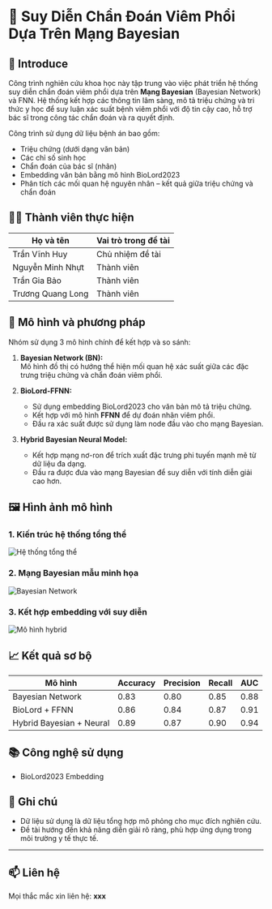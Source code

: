 # 🧠 Suy Diễn Chẩn Đoán Viêm Phổi Dựa Trên Mạng Bayesian

## 📌 Introduce

Công trình nghiên cứu khoa học này tập trung vào việc phát triển hệ thống suy diễn chẩn đoán viêm phổi dựa trên **Mạng Bayesian** (Bayesian Network) và FNN. Hệ thống kết hợp các thông tin lâm sàng, mô tả triệu chứng và tri thức y học để suy luận xác suất bệnh viêm phổi với độ tin cậy cao, hỗ trợ bác sĩ trong công tác chẩn đoán và ra quyết định.

Công trình sử dụng dữ liệu bệnh án bao gồm:
- Triệu chứng (dưới dạng văn bản)
- Các chỉ số sinh học
- Chẩn đoán của bác sĩ (nhãn)
- Embedding văn bản bằng mô hình BioLord2023
- Phân tích các mối quan hệ nguyên nhân – kết quả giữa triệu chứng và chẩn đoán

## 🧑‍💻 Thành viên thực hiện

| Họ và tên          | Vai trò trong đề tài                                 |
|--------------------|------------------------------------------------------|
| Trần Vĩnh Huy      | Chủ nhiệm đề tài                                     |
| Nguyễn Minh Nhựt   | Thành viên                                           |
| Trần Gia Bảo       | Thành viên                                           |
| Trương Quang Long  | Thành viên                                           |


## 🧩 Mô hình và phương pháp

Nhóm sử dụng 3 mô hình chính để kết hợp và so sánh:

1. **Bayesian Network (BN):**  
   Mô hình đồ thị có hướng thể hiện mối quan hệ xác suất giữa các đặc trưng triệu chứng và chẩn đoán viêm phổi.

2. **BioLord-FFNN:**  
   - Sử dụng embedding BioLord2023 cho văn bản mô tả triệu chứng.  
   - Kết hợp với mô hình **FFNN** để dự đoán nhãn viêm phổi.  
   - Đầu ra xác suất được sử dụng làm node đầu vào cho mạng Bayesian.

3. **Hybrid Bayesian Neural Model:**  
   - Kết hợp mạng nơ-ron để trích xuất đặc trưng phi tuyến mạnh mẽ từ dữ liệu đa dạng.  
   - Đầu ra được đưa vào mạng Bayesian để suy diễn với tính diễn giải cao hơn.

## 🖼️ Hình ảnh mô hình

### 1. Kiến trúc hệ thống tổng thể

![Hệ thống tổng thể](images/system_architecture.png)

### 2. Mạng Bayesian mẫu minh họa

![Bayesian Network](images/bayesian_network.png)

### 3. Kết hợp embedding với suy diễn

![Mô hình hybrid](images/hybrid_model.png)

## 📈 Kết quả sơ bộ

| Mô hình                    | Accuracy | Precision | Recall | AUC    |
|----------------------------|----------|-----------|--------|--------|
| Bayesian Network           | 0.83     | 0.80      | 0.85   | 0.88   |
| BioLord + FFNN             | 0.86     | 0.84      | 0.87   | 0.91   |
| Hybrid Bayesian + Neural   | 0.89     | 0.87      | 0.90   | 0.94   |

## 📚 Công nghệ sử dụng


- BioLord2023 Embedding


## 📝 Ghi chú

- Dữ liệu sử dụng là dữ liệu tổng hợp mô phỏng cho mục đích nghiên cứu.
- Đề tài hướng đến khả năng diễn giải rõ ràng, phù hợp ứng dụng trong môi trường y tế thực tế.

---

## 📫 Liên hệ

Mọi thắc mắc xin liên hệ: **xxx**


